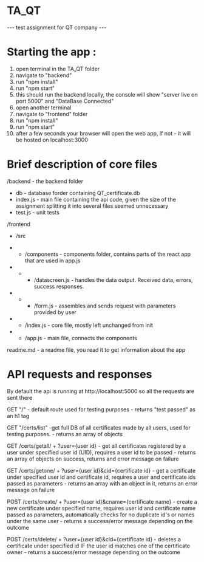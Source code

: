 # TA_QT

 --- test assignment for QT company ---

# Starting the app :

1) open terminal in the TA_QT folder
2) navigate to "backend"
3) run "npm install"
4) run "npm start"
5) this should run the backend locally, the console will show "server live on port 5000" and "DataBase Connected"
6) open another terminal
7) navigate to "frontend" folder
8) run "npm install"
9) run "npm start"
10) after a few seconds your browser will open the web app, if not - it will be hosted on localhost:3000


# Brief description of core files

/backend - the backend folder
- db - database forder containing QT_certificate.db
- index.js - main file containing the api code, given the size of the assignment splitting it into several files seemed unnecessary
- test.js - unit tests

/frontend 
 - /src
 - - /components - components folder, contains parts of the react app that are used in app.js
 - - - /datascreen.js - handles the data output. Received data, errors, success responses.
 - - - /form.js - assembles and sends request with parameters provided by user

 - - /index.js - core file, mostly left unchanged from init
 - - /app.js - main file, connects the components
        
readme.md - a readme file, you read it to get information about the app

# API requests and responses

By default the api is running at http://localhost:5000 so all the requests are sent there

GET "/" - default route used for testing purposes - returns "test passed" as an h1 tag

GET "/certs/list" -get full DB of all certificates made by all users, used for testing purposes. - returns an array of objects

GET /certs/getall/ + ?user={user id} - get all certificates registered by a user under specified user id (UID), requires a user id to be passed - returns an array of objects on success, returns and error message on failure

GET /certs/getone/ + ?user={user id}&cid={certificate id} - get a certificate under specified user id and certificate id, requires a user and certificate ids passed as parameters - returns an array with an object in it, returns an error message on failure

POST /certs/create/ + ?user={user id}&cname={certificate name} - create a new certificate under specified name, requires user id and certificate name passed as parameters, automatically checks for no duplicate id's or names under the same user - returns a success/error message depending on the outcome 

POST /certs/delete/ + ?user={user id}&cid={certificate id} - deletes a certificate under specified id IF the user id matches one of the certificate owner - returns a success/error message depending on the outcome 
